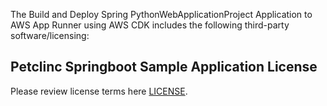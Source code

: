 The Build and Deploy Spring PythonWebApplicationProject Application to AWS App Runner using AWS CDK includes the following third-party software/licensing:

## Petclinc Springboot Sample Application License
Please review license terms here [LICENSE](PythonWebApplicationProject/LICENSE.txt).
